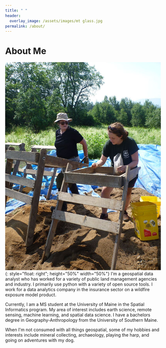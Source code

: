 ```yaml
---
title: " "
header:
  overlay_image: /assets/images/mt glass.jpg
permalink: /about/
---
```


# About Me

![image](/assets/images/wmnfarch.jpg){: style="float: right"; height="50%" width="50%"}
I'm a geospatial data analyst who has worked for a variety of public land management agencies and industry. I primarily use python with a variety of open source tools. I work for a data analytics company in the insurance sector on a wildfire exposure model product.

Currently, I am a MS student at the University of Maine in the Spatial Informatics program. My area of interest includes earth science, remote sensing, machine learning, and spatial data science. I have a bachelors degree in Geography-Anthropology from the University of Southern Maine. 

When I'm not consumed with all things geospatial, some of my hobbies and interests include mineral collecting, archaeology, playing the harp, and going on adventures with my dog. 
